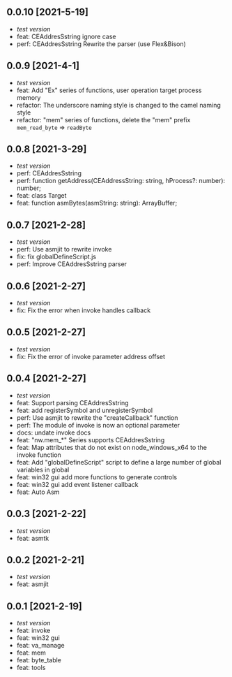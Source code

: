 ## 0.0.10 [2021-5-19]

- *test version*
- feat: CEAddresSstring ignore case
- perf: CEAddresSstring Rewrite the parser (use Flex&Bison)

## 0.0.9 [2021-4-1]

- *test version*
- feat: Add "Ex" series of functions, user operation target process memory
- refactor: The underscore naming style is changed to the camel naming style
- refactor: "mem" series of functions, delete the "mem" prefix `mem_read_byte` => `readByte`

## 0.0.8 [2021-3-29]

- *test version*
- perf: CEAddresSstring
- perf: function getAddress(CEAddressString: string, hProcess?: number): number;
- feat: class Target
- feat: function asmBytes(asmString: string): ArrayBuffer; 

## 0.0.7 [2021-2-28]

- *test version*
- perf: Use asmjit to rewrite invoke
- fix: fix globalDefineScript.js
- perf: Improve CEAddresSstring parser

## 0.0.6 [2021-2-27]

- *test version*
- fix: Fix the error when invoke handles callback


## 0.0.5 [2021-2-27]

- *test version*
- fix: Fix the error of invoke parameter address offset

## 0.0.4 [2021-2-27]

- *test version*
- feat: Support parsing CEAddresSstring
- feat: add registerSymbol and unregisterSymbol
- perf: Use asmjit to rewrite the "createCallback" function
- perf: The module of invoke is now an optional parameter
- docs: undate invoke docs
- feat: "nw.mem_*" Series supports CEAddresSstring
- feat: Map attributes that do not exist on node_windows_x64 to the invoke function
- feat: Add "globalDefineScript" script to define a large number of global variables in global
- feat: win32 gui add more functions to generate controls
- feat: win32 gui add event listener callback
- feat: Auto Asm

## 0.0.3 [2021-2-22]

- *test version*
- feat: asmtk

## 0.0.2 [2021-2-21]

- *test version*
- feat: asmjit

## 0.0.1 [2021-2-19]
- *test version*
- feat: invoke
- feat: win32 gui
- feat: va_manage
- feat: mem
- feat: byte_table
- feat: tools
